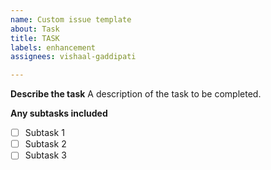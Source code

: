 ```yaml
---
name: Custom issue template
about: Task
title: TASK
labels: enhancement
assignees: vishaal-gaddipati

---
```


**Describe the task**
A description of the task to be completed.

**Any subtasks included**
- [ ] Subtask 1
- [ ] Subtask 2
- [ ] Subtask 3
